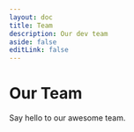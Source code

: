 ```yaml
---
layout: doc
title: Team
description: Our dev team
aside: false
editLink: false
---
```


<script setup>
import { VPTeamMembers } from 'vitepress/theme'

const members = [
  {
    avatar: 'https://avatars.githubusercontent.com/u/46478367',
    name: 'Sharan',
    title: 'Creator',
    links: [
      { icon: 'github', link: 'https://github.com/sharanvelu' },
      { icon: 'twitter', link: 'https://x.com/sharan_velusamy' },
      { icon: 'linkedin', link: 'https://www.linkedin.com/in/sharanvelu/' }
    ]
  },
]
</script>

# Our Team

Say hello to our awesome team.

<VPTeamMembers size="small" :members="members" />

